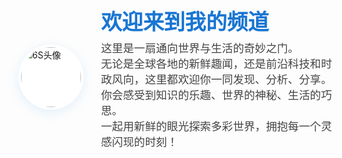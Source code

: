 <div style="display:flex;align-items:center;gap:28px;margin-bottom:28px;margin-top:24px;">
  <img src="/assets/images/6S.svg" alt="6S头像" style="width:96px;height:96px;border-radius:50%;border:4px solid #fff;box-shadow:0 4px 18px rgba(33,150,243,0.13);background:#fff;">
  <div>
    <div style="font-size:2.1rem;font-weight:700;color:#1976d2;margin-bottom:4px;">欢迎来到我的频道</div>
    <div style="margin-top:6px;color:#444;font-size:1.1rem;">
      这里是一扇通向世界与生活的奇妙之门。<br>
      无论是全球各地的新鲜趣闻，还是前沿科技和时政风向，这里都欢迎你一同发现、分析、分享。<br>
      你会感受到知识的乐趣、世界的神秘、生活的巧思。<br>
      一起用新鲜的眼光探索多彩世界，拥抱每一个灵感闪现的时刻！
    </div>
  </div>
</div>
